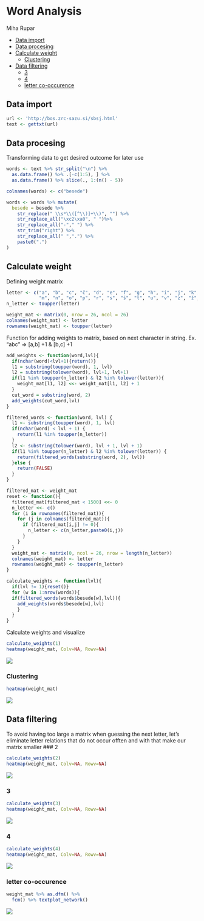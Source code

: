 Word Analysis
================
Miha Rupar

- [Data import](#data-import)
- [Data procesing](#data-procesing)
- [Calculate weight](#calculate-weight)
  - [Clustering](#clustering)
- [Data filtering](#data-filtering)
  - [3](#3)
  - [4](#4)
  - [letter co-occurence](#letter-co-occurence)

## Data import

``` r
url <- 'http://bos.zrc-sazu.si/sbsj.html'
text <- gettxt(url)
```

## Data procesing

Transforming data to get desired outcome for later use

``` r
words <- text %>% str_split("\n") %>% 
  as.data.frame() %>% .[-c(1:5), ] %>%
  as.data.frame() %>% slice(., 1:(n() - 5)) 

colnames(words) <- c("besede")

words <- words %>% mutate(
  besede = besede %>%
    str_replace(" \\s*\\([^\\)]+\\)", "") %>%
    str_replace_all("\xc2\xa0", " ")%>%
    str_replace_all("-"," ") %>%
    str_trim("right") %>%
    str_replace_all(" ",".") %>%
    paste0(".")
)
```

## Calculate weight

Defining weight matrix

``` r
letter <- c("a", "b", "c", "č", "d", "e", "f", "g", "h", "i", "j", "k", "l", 
            "m", "n", "o", "p", "r", "s", "š", "t", "u", "v", "z", "ž",".")
n_letter <- toupper(letter)

weight_mat <- matrix(0, nrow = 26, ncol = 26)
colnames(weight_mat) <- letter
rownames(weight_mat) <- toupper(letter)
```

Function for adding weights to matrix, based on next character in
string. Ex. “abc” =\> \[a,b\] +1 & \[b,c\] +1

``` r
add_weights <- function(word,lvl){
  if(nchar(word)<lvl+1){return()}
  l1 = substring(toupper(word), 1, lvl)
  l2 = substring(tolower(word), lvl+1, lvl+1)
  if(l1 %in% toupper(n_letter) & l2 %in% tolower(letter)){
    weight_mat[l1, l2] <<- weight_mat[l1, l2] + 1
  }
  cut_word = substring(word, 2)
  add_weights(cut_word,lvl)
}
```

``` r
filtered_words <- function(word, lvl) {
  l1 <- substring(toupper(word), 1, lvl)
  if(nchar(word) < lvl + 1) {
    return(l1 %in% toupper(n_letter))
  }
  l2 <- substring(tolower(word), lvl + 1, lvl + 1)
  if(l1 %in% toupper(n_letter) & l2 %in% tolower(letter)) {
    return(filtered_words(substring(word, 2), lvl))
  }else {
    return(FALSE)
  }
}
```

``` r
filtered_mat <- weight_mat
reset <- function(){
  filtered_mat[filtered_mat < 1500] <<- 0
  n_letter <<- c()
  for (i in rownames(filtered_mat)){
    for (j in colnames(filtered_mat)){
      if (filtered_mat[i,j] != 0){
        n_letter <- c(n_letter,paste0(i,j))
      }
    }
  }
  weight_mat <- matrix(0, ncol = 26, nrow = length(n_letter))
  colnames(weight_mat) <- letter
  rownames(weight_mat) <- toupper(n_letter)
}
```

``` r
calculate_weights <- function(lvl){
  if(lvl != 1){reset()}
  for (w in 1:nrow(words)){
  if(filtered_words(words$besede[w],lvl)){
    add_weights(words$besede[w],lvl)
    }
  }
}
```

Calculate weights and visualize

``` r
calculate_weights(1)
heatmap(weight_mat, Colv=NA, Rowv=NA)
```

![](word_analysis_files/figure-gfm/unnamed-chunk-9-1.png)<!-- -->

### Clustering

``` r
heatmap(weight_mat)
```

![](word_analysis_files/figure-gfm/unnamed-chunk-10-1.png)<!-- -->

## Data filtering

To avoid having too large a matrix when guessing the next letter, let’s
eliminate letter relations that do not occur offten and with that make
our matrix smaller \### 2

``` r
calculate_weights(2)
heatmap(weight_mat, Colv=NA, Rowv=NA)
```

![](word_analysis_files/figure-gfm/unnamed-chunk-11-1.png)<!-- -->

### 3

``` r
calculate_weights(3)
heatmap(weight_mat, Colv=NA, Rowv=NA)
```

![](word_analysis_files/figure-gfm/unnamed-chunk-12-1.png)<!-- -->

### 4

``` r
calculate_weights(4)
heatmap(weight_mat, Colv=NA, Rowv=NA)
```

![](word_analysis_files/figure-gfm/unnamed-chunk-13-1.png)<!-- -->

### letter co-occurence

``` r
weight_mat %>% as.dfm() %>%
  fcm() %>% textplot_network()
```

![](word_analysis_files/figure-gfm/unnamed-chunk-14-1.png)<!-- -->
